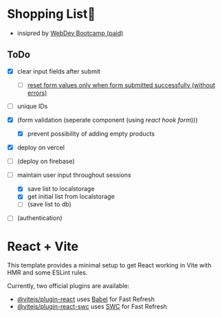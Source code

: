 # Shopping List📝
- insipred by [WebDev Bootcamp (paid)](https://www.udemy.com/course/the-web-developer-bootcamp/learn/lecture/37806842)


## ToDo
- [x] clear input fields after submit
  - [ ] [reset form values only when form submitted successfully (without errors)](https://youtu.be/ERHAo_z-9EE?t=66)
- [ ] unique IDs
- [x] (form validation (seperate component (using *react hook form*)))
  - [x] prevent possibility of adding empty products
- [x] deploy on vercel
- [ ] (deploy on firebase)
- [ ] maintain user input throughout sessions
  - [x] save list to localstorage
  - [x] get initial list from localstorage
  - [ ] (save list to db)
- [ ] (authentication)




# React + Vite

This template provides a minimal setup to get React working in Vite with HMR and some ESLint rules.

Currently, two official plugins are available:

- [@vitejs/plugin-react](https://github.com/vitejs/vite-plugin-react/blob/main/packages/plugin-react/README.md) uses [Babel](https://babeljs.io/) for Fast Refresh
- [@vitejs/plugin-react-swc](https://github.com/vitejs/vite-plugin-react-swc) uses [SWC](https://swc.rs/) for Fast Refresh
